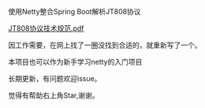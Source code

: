 使用Netty整合Spring Boot解析JT808协议

<a href="https://github.com/zpsw/jt808-netty/blob/master/JT808%E5%8D%8F%E8%AE%AE%E6%8A%80%E6%9C%AF%E8%A7%84%E8%8C%83.pdf" target="_blank">JT808协议技术规范.pdf</a>


因工作需要，在网上找了一圈没找到合适的，就重新写了一个。

本项目也可以作为新手学习netty的入门项目

长期更新，有问题欢迎issue。

觉得有帮助右上角Star,谢谢。
